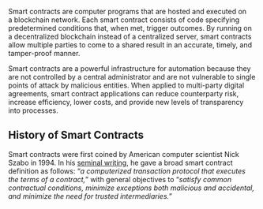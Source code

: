 Smart contracts are computer programs that are hosted and executed on a blockchain network. Each smart contract consists of code specifying predetermined conditions that, when met, trigger outcomes. By running on a decentralized blockchain instead of a centralized server, smart contracts allow multiple parties to come to a shared result in an accurate, timely, and tamper-proof manner.

Smart contracts are a powerful infrastructure for automation because they are not controlled by a central administrator and are not vulnerable to single points of attack by malicious entities. When applied to multi-party digital agreements, smart contract applications can reduce counterparty risk, increase efficiency, lower costs, and provide new levels of transparency into processes.

## History of Smart Contracts
Smart contracts were first coined by American computer scientist Nick Szabo in 1994. In his [seminal writing](https://www.fon.hum.uva.nl/rob/Courses/InformationInSpeech/CDROM/Literature/LOTwinterschool2006/szabo.best.vwh.net/smart.contracts.html), he gave a broad smart contract definition as follows: “_a computerized transaction protocol that executes the terms of a contract,_” with general objectives to “_satisfy common contractual conditions, minimize exceptions both malicious and accidental, and minimize the need for trusted intermediaries._”